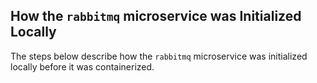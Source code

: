 ## How the `rabbitmq` microservice was Initialized Locally
The steps below describe how the `rabbitmq` microservice was initialized locally before it was containerized.
